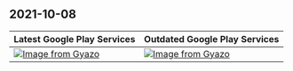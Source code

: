 ## 2021-10-08

| Latest Google Play Services | Outdated Google Play Services |
|---|---|
| [![Image from Gyazo](https://t.gyazo.com/teams/kiganix/f03253e0f8b2cb656a8f496da70806f5.gif)](https://kiganix.gyazo.com/f03253e0f8b2cb656a8f496da70806f5) | [![Image from Gyazo](https://t.gyazo.com/teams/kiganix/fb47680563f31eaaa7f2717dcf15c2d2.gif)](https://kiganix.gyazo.com/fb47680563f31eaaa7f2717dcf15c2d2) |

